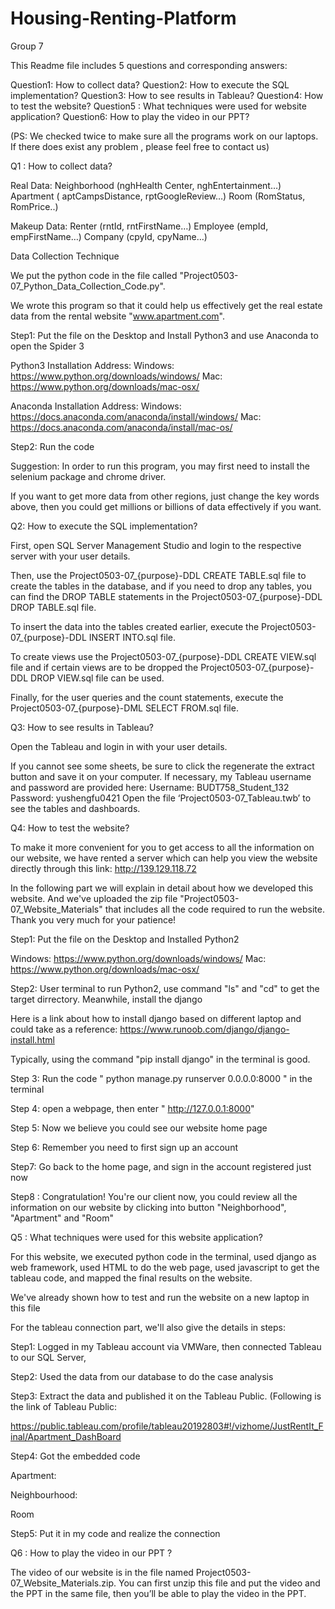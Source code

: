 # Housing-Renting-Platform
Group 7

This Readme file includes 5 questions and corresponding answers:

Question1: How to collect data?
Question2: How to execute the SQL implementation?
Question3: How to see results in Tableau?
Question4: How to test the website? 
Question5 : What techniques were used for website application?
Question6: How to play the video in our PPT?

(PS: We checked twice to make sure all the programs work on our laptops. If there does exist any problem , please feel free to contact us)

Q1 : How to collect data?

Real Data: Neighborhood (nghHealth Center, nghEntertainment…)          
                    Apartment ( aptCampsDistance, rptGoogleReview…) 
                    Room (RomStatus, RomPrice..)

Makeup Data:  Renter (rntId, rntFirstName…)
                            Employee (empId, empFirstName…)
                            Company (cpyId, cpyName…)


Data Collection Technique

We put the python code in the file called "Project0503-07_Python_Data_Collection_Code.py".   

We wrote this program so that it could help us effectively get the real estate data from the rental website "www.apartment.com".


Step1: Put the file on the Desktop and Install Python3 and use Anaconda to open the Spider 3

Python3 Installation Address:
Windows: https://www.python.org/downloads/windows/
Mac: https://www.python.org/downloads/mac-osx/

Anaconda Installation Address:
Windows: https://docs.anaconda.com/anaconda/install/windows/
Mac: https://docs.anaconda.com/anaconda/install/mac-os/

Step2: Run the code


Suggestion: In order to run this program, you may first need to install the selenium package and chrome driver.

If you want to get more data from other regions, just change the key words above, then you could get millions or billions of data effectively if you want.


Q2: How to execute the SQL implementation?

First, open SQL Server Management Studio and login to the respective server with your user details.

Then, use the Project0503-07_{purpose}-DDL CREATE TABLE.sql file to create the tables in the database, and if you need to drop any tables, you can find the DROP TABLE statements in the Project0503-07_{purpose}-DDL DROP TABLE.sql file.

To insert the data into the tables created earlier, execute the Project0503-07_{purpose}-DDL INSERT INTO.sql file. 

To create views use the Project0503-07_{purpose}-DDL CREATE VIEW.sql file and if certain views are to be dropped the Project0503-07_{purpose}-DDL DROP VIEW.sql file can be used.

Finally, for the user queries and the count statements, execute the Project0503-07_{purpose}-DML SELECT FROM.sql file.


Q3: How to see results in Tableau?

Open the Tableau and login in with your user details.

If you cannot see some sheets, be sure to click the regenerate the extract button and save it on your computer.
If necessary, my Tableau username and password are provided here:
Username: BUDT758_Student_132
Password: yushengfu0421
Open the file ‘Project0503-07_Tableau.twb’ to see the tables and dashboards.


Q4: How to test the website? 

To make it more convenient for you to get access to all the information on 
our website, we have rented a server which can help you view the website directly through this link: http://139.129.118.72

In the following part we will explain in detail about how we developed this website. And we've uploaded the zip file "Project0503-07_Website_Materials" that includes all the code required to run the website. Thank you very much for your patience!


Step1: Put the file on the Desktop and Installed Python2

Windows: https://www.python.org/downloads/windows/
Mac: https://www.python.org/downloads/mac-osx/


Step2: User terminal to run Python2, use command "ls" and "cd" to get the target dirrectory. Meanwhile, install the django

Here is a link about how to install django based on different laptop and could take as a reference: https://www.runoob.com/django/django-install.html

Typically, using the command "pip install django" in the terminal is good.


Step 3: Run the code " python manage.py runserver 0.0.0.0:8000 " in the terminal

 
Step 4: open a webpage, then enter " http://127.0.0.1:8000"


Step 5: Now we believe you could see our website home page 

 

Step 6: Remember you need to first sign up an account 

 

Step7: Go back to the home page, and sign in the account registered just now



 

 

Step8 : Congratulation! You're our client now, you could review all the information on our website by clicking into button "Neighborhood", "Apartment" and "Room" 

 

 

 

Q5 : What techniques were used for this website application? 


For this website, we executed python code in the terminal, used django as web framework, used HTML to do the web page, used javascript to get the tableau code, and mapped the final results on the website. 

We've already shown how to test and run the website on a new laptop in this file 

For the tableau connection part, we'll also give the details in steps:

Step1: Logged in my Tableau account via VMWare, then connected Tableau to our SQL Server, 

Step2: Used the data from our database to do the case analysis

Step3: Extract the data and published it on the Tableau Public. (Following is the link of Tableau Public: 

https://public.tableau.com/profile/tableau20192803#!/vizhome/JustRentIt_Final/Apartment_DashBoard

Step4: Got the embedded code

Apartment:
 

Neighbourhood:
 

Room
 

Step5: Put it in my code and realize the connection






Q6 : How to play the video in our PPT ? 

The video of our website is in the file named Project0503-07_Website_Materials.zip. You can first unzip this file and put the video and the PPT in the same file, then you’ll be able to play the video in the PPT.

